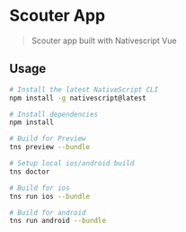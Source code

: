 # Scouter App

> Scouter app built with Nativescript Vue

## Usage
``` bash
# Install the latest NativeScript CLI
npm install -g nativescript@latest

# Install dependencies
npm install

# Build for Preview
tns preview --bundle

# Setup local ios/android build
tns doctor 

# Build for ios
tns run ios --bundle

# Build for android
tns run android --bundle
```
